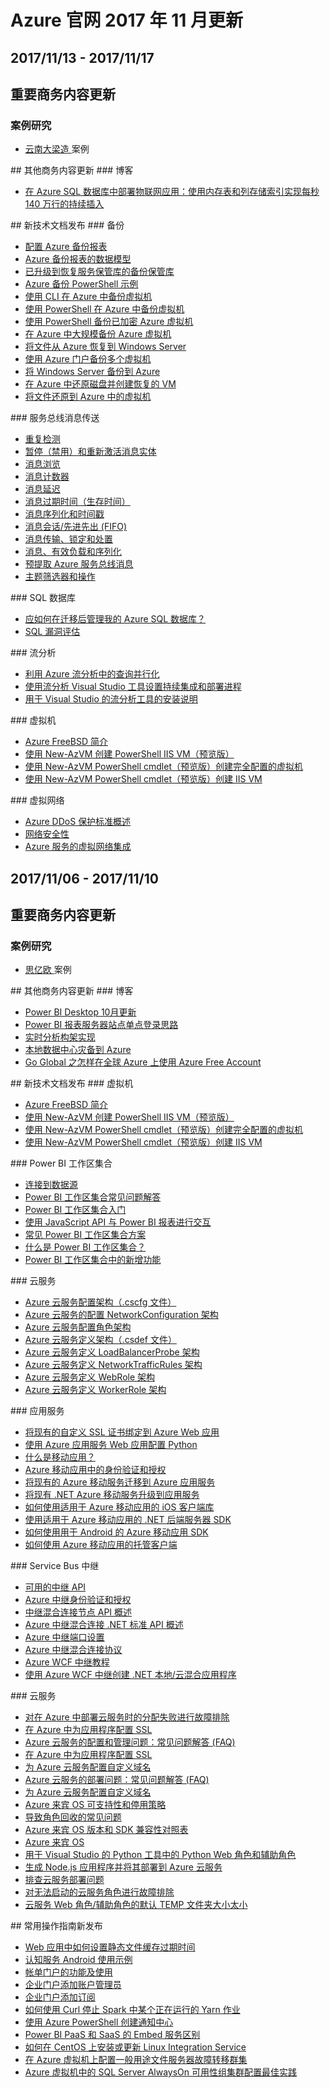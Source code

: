 <properties
	pageTitle="Azure 官网往期更新 11月 | Azure"
    description="Azure 官网往期更新 11月"
    services=""
    documentationCenter=""
    authors=""
    manager=""
    editor=""
    tags=""/>

<tags ms.service="weekly-updates" ms.date="" wacn.date="" wacn.lang="cn"/>

# Azure 官网 2017 年 11 月更新
## 2017/11/13 - 2017/11/17
## 重要商务内容更新
### 案例研究
<ul>
<li><a href="/partnerancasestudy/case-studies/dliangzao/" id="weekly-updates-11-17_case-studies-dliangzao">云南大梁造 </a>案例</li>
</ul>
## 其他商务内容更新
### 博客
<ul>
<li><a href="/blog/2017/11/14/high-scale-and-performance-of-azure-sql-database/" id="weekly-updates-11-17_blog-Power-BI-Desktop-October-Updating">在 Azure SQL 数据库中部署物联网应用：使用内存表和列存储索引实现每秒 140 万行的持续插入</a></li>

</ul>
## 新技术文档发布
### 备份
<ul>
<li><a id="weekly-updates-11-17_docs-backup-azure-configure-reports" href="https://docs.azure.cn/zh-cn/backup/backup-azure-configure-reports">配置 Azure 备份报表</a></li>
<li><a id="weekly-updates-11-17_docs-backup-azure-reports-data-model" href="https://docs.azure.cn/zh-cn/backup/backup-azure-reports-data-model">Azure 备份报表的数据模型</a></li>
<li><a id="weekly-updates-11-17_docs-backup-upgrade-backup-vault" href="https://docs.azure.cn/zh-cn/backup/backup-upgrade-backup-vault">已升级到恢复服务保管库的备份保管库</a></li>
<li><a id="weekly-updates-11-17_docs-powershell-backup-samples" href="https://docs.azure.cn/zh-cn/backup/powershell-backup-samples">Azure 备份 PowerShell 示例</a></li>
<li><a id="weekly-updates-11-17_docs-quick-backup-vm-cli" href="https://docs.azure.cn/zh-cn/backup/quick-backup-vm-cli">使用 CLI 在 Azure 中备份虚拟机</a></li>
<li><a id="weekly-updates-11-17_docs-quick-backup-vm-powershell" href="https://docs.azure.cn/zh-cn/backup/quick-backup-vm-powershell">使用 PowerShell 在 Azure 中备份虚拟机</a></li>
<li><a id="weekly-updates-11-17_docs-scripts" href="https://docs.azure.cn/zh-cn/backup/scripts/backup-powershell-sample-backup-encrypted-vm">使用 PowerShell 备份已加密 Azure 虚拟机</a></li>
<li><a id="weekly-updates-11-17_docs-tutorial-backup-azure-vm" href="https://docs.azure.cn/zh-cn/backup/tutorial-backup-azure-vm">在 Azure 中大规模备份 Azure 虚拟机</a></li>
<li><a id="weekly-updates-11-17_docs-tutorial-backup-restore-files-windows-server" href="https://docs.azure.cn/zh-cn/backup/tutorial-backup-restore-files-windows-server">将文件从 Azure 恢复到 Windows Server</a></li>
<li><a id="weekly-updates-11-17_docs-tutorial-backup-vm-at-scale" href="https://docs.azure.cn/zh-cn/backup/tutorial-backup-vm-at-scale">使用 Azure 门户备份多个虚拟机</a></li>
<li><a id="weekly-updates-11-17_docs-tutorial-backup-windows-server-to-azure" href="https://docs.azure.cn/zh-cn/backup/tutorial-backup-windows-server-to-azure">将 Windows Server 备份到 Azure</a></li>
<li><a id="weekly-updates-11-17_docs-tutorial-restore-disk" href="https://docs.azure.cn/zh-cn/backup/tutorial-restore-disk">在 Azure 中还原磁盘并创建恢复的 VM</a></li>
<li><a id="weekly-updates-11-17_docs-tutorial-restore-files" href="https://docs.azure.cn/zh-cn/backup/tutorial-restore-files">将文件还原到 Azure 中的虚拟机</a></li>
</ul>
### 服务总线消息传送
<ul>
<li><a id="weekly-updates-11-17_docs-duplicate-detection" href="https://docs.azure.cn/zh-cn/service-bus-messaging/duplicate-detection">重复检测</a></li>
<li><a id="weekly-updates-11-17_docs-entity-suspend" href="https://docs.azure.cn/zh-cn/service-bus-messaging/entity-suspend">暂停（禁用）和重新激活消息实体</a></li>
<li><a id="weekly-updates-11-17_docs-message-browsing" href="https://docs.azure.cn/zh-cn/service-bus-messaging/message-browsing">消息浏览</a></li>
<li><a id="weekly-updates-11-17_docs-message-counters" href="https://docs.azure.cn/zh-cn/service-bus-messaging/message-counters">消息计数器</a></li>
<li><a id="weekly-updates-11-17_docs-message-deferral" href="https://docs.azure.cn/zh-cn/service-bus-messaging/message-deferral">消息延迟</a></li>
<li><a id="weekly-updates-11-17_docs-message-expiration" href="https://docs.azure.cn/zh-cn/service-bus-messaging/message-expiration">消息过期时间（生存时间）</a></li>
<li><a id="weekly-updates-11-17_docs-message-sequencing" href="https://docs.azure.cn/zh-cn/service-bus-messaging/message-sequencing">消息序列化和时间戳</a></li>
<li><a id="weekly-updates-11-17_docs-message-sessions" href="https://docs.azure.cn/zh-cn/service-bus-messaging/message-sessions">消息会话/先进先出 (FIFO)</a></li>
<li><a id="weekly-updates-11-17_docs-message-transfers-locks-settlement" href="https://docs.azure.cn/zh-cn/service-bus-messaging/message-transfers-locks-settlement">消息传输、锁定和处置</a></li>
<li><a id="weekly-updates-11-17_docs-service-bus-messages-payloads" href="https://docs.azure.cn/zh-cn/service-bus-messaging/service-bus-messages-payloads">消息、有效负载和序列化</a></li>
<li><a id="weekly-updates-11-17_docs-service-bus-prefetch" href="https://docs.azure.cn/zh-cn/service-bus-messaging/service-bus-prefetch">预提取 Azure 服务总线消息</a></li>
<li><a id="weekly-updates-11-17_docs-topic-filters" href="https://docs.azure.cn/zh-cn/service-bus-messaging/topic-filters">主题筛选器和操作</a></li>
</ul>
### SQL 数据库
<ul>
<li><a id="weekly-updates-11-17_docs-sql-database-manage-after-migration" href="https://docs.azure.cn/zh-cn/sql-database/sql-database-manage-after-migration">应如何在迁移后管理我的 Azure SQL 数据库？</a></li>
<li><a id="weekly-updates-11-17_docs-sql-vulnerability-assessment" href="https://docs.azure.cn/zh-cn/sql-database/sql-vulnerability-assessment">SQL 漏洞评估</a></li>
</ul>
### 流分析
<ul>
<li><a id="weekly-updates-11-17_docs-stream-analytics-parallelization" href="https://docs.azure.cn/zh-cn/stream-analytics/stream-analytics-parallelization">利用 Azure 流分析中的查询并行化</a></li>
<li><a id="weekly-updates-11-17_docs-stream-analytics-tools-for-visual-studio-cicd" href="https://docs.azure.cn/zh-cn/stream-analytics/stream-analytics-tools-for-visual-studio-cicd">使用流分析 Visual Studio 工具设置持续集成和部署进程</a></li>
<li><a id="weekly-updates-11-17_docs-stream-analytics-tools-for-visual-studio-install" href="https://docs.azure.cn/zh-cn/stream-analytics/stream-analytics-tools-for-visual-studio-install">用于 Visual Studio 的流分析工具的安装说明</a></li>
</ul>
### 虚拟机
<ul>
<li><a id="weekly-updates-11-17_docs-linux" href="https://docs.azure.cn/zh-cn/virtual-machines/linux/freebsd-intro-on-azure">Azure FreeBSD 简介</a></li>
<li><a id="weekly-updates-11-17_docs-scripts" href="https://docs.azure.cn/zh-cn/virtual-machines/scripts/virtual-machines-windows-powershell-sample-create-iis-using-dsc-auto">使用 New-AzVM 创建 PowerShell IIS VM（预览版）</a></li>
<li><a id="weekly-updates-11-17_docs-scripts" href="https://docs.azure.cn/zh-cn/virtual-machines/scripts/virtual-machines-windows-powershell-sample-create-vm-auto">使用 New-AzVM PowerShell cmdlet（预览版）创建完全配置的虚拟机</a></li>
<li><a id="weekly-updates-11-17_docs-scripts" href="https://docs.azure.cn/zh-cn/virtual-machines/scripts/virtual-machines-windows-powershell-sample-create-vm-iis-auto">使用 New-AzVM PowerShell cmdlet（预览版）创建 IIS VM</a></li>
</ul>
### 虚拟网络
<ul>
<li><a id="weekly-updates-11-17_docs-ddos-protection-overview" href="https://docs.azure.cn/zh-cn/virtual-network/ddos-protection-overview">Azure DDoS 保护标准概述</a></li>
<li><a id="weekly-updates-11-17_docs-security-overview" href="https://docs.azure.cn/zh-cn/virtual-network/security-overview">网络安全性</a></li>
<li><a id="weekly-updates-11-17_docs-virtual-network-for-azure-services" href="https://docs.azure.cn/zh-cn/virtual-network/virtual-network-for-azure-services">Azure 服务的虚拟网络集成</a></li>
</ul>


## 2017/11/06 - 2017/11/10
## 重要商务内容更新
### 案例研究
<ul>
<li><a href="/partnerancasestudy/case-studies/sem/" id="weekly-updates-11-10_case-studies-sem">思亿欧 </a>案例</li>
</ul>
## 其他商务内容更新
### 博客
<ul>
<li><a href="/blog/2017/11/09/Power-BI-Desktop-October-Updating/" id="weekly-updates-11-10_blog-Power-BI-Desktop-October-Updating">Power BI Desktop 10月更新</a></li>
<li><a href="/blog/2017/11/09/Power-BI-report-server-station-single-landing/" id="weekly-updates-11-10_blog-Power-BI-report-server-station-single-landing">Power BI 报表服务器站点单点登录思路</a>
</li>
<li><a href="/blog/2017/11/09/Real-time-analysis-architecture-implementation/" id="weekly-updates-11-10_blog-Real-time-analysis-architecture-implementation">实时分析构架实现</a></li>
<li><a href="/blog/2017/11/09/DR2C-on-Azure" id="weekly-updates-11-10_blog-DR2C-on-Azure">本地数据中心灾备到 Azure
</a></li>
<li><a href="/blog/2017/11/10/How-to-use-Azure-Free-Account" id="weekly-updates-11-10_blog-How-to-use-Azure-Free-Account">Go Global 之怎样在全球 Azure 上使用 Azure Free Account
</a></li>

</ul>
## 新技术文档发布
### 虚拟机
<ul>
<li><a id='weekly-updates-11-10_docs-freebsd-intro-on-azure' href='https://docs.azure.cn/zh-cn/virtual-machines/linux/freebsd-intro-on-azure'>Azure FreeBSD 简介</a></li>
<li><a id='weekly-updates-11-10_docs-virtual-machines-windows-powershell-sample-create-iis-using-dsc-auto' href='https://docs.azure.cn/zh-cn/virtual-machines/scripts/virtual-machines-windows-powershell-sample-create-iis-using-dsc-auto'>使用 New-AzVM 创建 PowerShell IIS VM（预览版）</a></li>
<li><a id='weekly-updates-11-10_docs-virtual-machines-windows-powershell-sample-create-vm-auto' href='https://docs.azure.cn/zh-cn/virtual-machines/scripts/virtual-machines-windows-powershell-sample-create-vm-auto'>使用 New-AzVM PowerShell cmdlet（预览版）创建完全配置的虚拟机</a></li>
<li><a id='weekly-updates-11-10_docs-virtual-machines-windows-powershell-sample-create-vm-iis-auto' href='https://docs.azure.cn/zh-cn/virtual-machines/scripts/virtual-machines-windows-powershell-sample-create-vm-iis-auto'>使用 New-AzVM PowerShell cmdlet（预览版）创建 IIS VM</a></li>
</ul>
### Power BI 工作区集合
<ul>
<li><a id='weekly-updates-11-10_docs-connect-datasource' href='https://docs.azure.cn/zh-cn/power-bi-workspace-collections/connect-datasource'>连接到数据源</a></li>
<li><a id='weekly-updates-11-10_docs-faq' href='https://docs.azure.cn/zh-cn/power-bi-workspace-collections/faq'>Power BI 工作区集合常见问题解答</a></li>
<li><a id='weekly-updates-11-10_docs-get-started' href='https://docs.azure.cn/zh-cn/power-bi-workspace-collections/get-started'>Power BI 工作区集合入门</a></li>
<li><a id='weekly-updates-11-10_docs-interact-with-reports' href='https://docs.azure.cn/zh-cn/power-bi-workspace-collections/interact-with-reports'>使用 JavaScript API 与 Power BI 报表进行交互</a></li>
<li><a id='weekly-updates-11-10_docs-scenarios' href='https://docs.azure.cn/zh-cn/power-bi-workspace-collections/scenarios'>常见 Power BI 工作区集合方案</a></li>
<li><a id='weekly-updates-11-10_docs-what-are-power-bi-workspace-collections' href='https://docs.azure.cn/zh-cn/power-bi-workspace-collections/what-are-power-bi-workspace-collections'>什么是 Power BI 工作区集合？</a></li>
<li><a id='weekly-updates-11-10_docs-whats-new' href='https://docs.azure.cn/zh-cn/power-bi-workspace-collections/whats-new'>Power BI 工作区集合中的新增功能</a></li>
</ul>
### 云服务
<ul>
<li><a id='weekly-updates-11-10_docs-schema-cscfg-file' href='https://docs.azure.cn/zh-cn/cloud-services/schema-cscfg-file'>Azure 云服务配置架构（.cscfg 文件）</a></li>
<li><a id='weekly-updates-11-10_docs-schema-cscfg-networkconfiguration' href='https://docs.azure.cn/zh-cn/cloud-services/schema-cscfg-networkconfiguration'>Azure 云服务的配置 NetworkConfiguration 架构</a></li>
<li><a id='weekly-updates-11-10_docs-schema-cscfg-role' href='https://docs.azure.cn/zh-cn/cloud-services/schema-cscfg-role'>Azure 云服务配置角色架构</a></li>
<li><a id='weekly-updates-11-10_docs-schema-csdef-file' href='https://docs.azure.cn/zh-cn/cloud-services/schema-csdef-file'>Azure 云服务定义架构（.csdef 文件）</a></li>
<li><a id='weekly-updates-11-10_docs-schema-csdef-loadbalancerprobe' href='https://docs.azure.cn/zh-cn/cloud-services/schema-csdef-loadbalancerprobe'>Azure 云服务定义 LoadBalancerProbe 架构</a></li>
<li><a id='weekly-updates-11-10_docs-schema-csdef-networktrafficrules' href='https://docs.azure.cn/zh-cn/cloud-services/schema-csdef-networktrafficrules'>Azure 云服务定义 NetworkTrafficRules 架构</a></li>
<li><a id='weekly-updates-11-10_docs-schema-csdef-webrole' href='https://docs.azure.cn/zh-cn/cloud-services/schema-csdef-webrole'>Azure 云服务定义 WebRole 架构</a></li>
<li><a id='weekly-updates-11-10_docs-schema-csdef-workerrole' href='https://docs.azure.cn/zh-cn/cloud-services/schema-csdef-workerrole'>Azure 云服务定义 WorkerRole 架构</a></li>
</ul>
### 应用服务
<ul>
<li><a id='weekly-updates-11-10_docs-app-service-web-tutorial-custom-ssl' href='https://docs.azure.cn/zh-cn/app-service/app-service-web-tutorial-custom-ssl'>将现有的自定义 SSL 证书绑定到 Azure Web 应用</a></li>
<li><a id='weekly-updates-11-10_docs-web-sites-python-configure' href='https://docs.azure.cn/zh-cn/app-service/web-sites-python-configure'>使用 Azure 应用服务 Web 应用配置 Python</a></li>
<li><a id='weekly-updates-11-10_docs-app-service-mobile-value-prop' href='https://docs.azure.cn/zh-cn/app-service-mobile/app-service-mobile-value-prop'>什么是移动应用？</a></li>
<li><a id='weekly-updates-11-10_docs-app-service-mobile-auth' href='https://docs.azure.cn/zh-cn/app-service-mobile/app-service-mobile-auth'>Azure 移动应用中的身份验证和授权</a></li>
<li><a id='weekly-updates-11-10_docs-app-service-mobile-migrating-from-mobile-services' href='https://docs.azure.cn/zh-cn/app-service-mobile/app-service-mobile-migrating-from-mobile-services'>将现有的 Azure 移动服务迁移到 Azure 应用服务</a></li>
<li><a id='weekly-updates-11-10_docs-app-service-mobile-net-upgrading-from-mobile-services' href='https://docs.azure.cn/zh-cn/app-service-mobile/app-service-mobile-net-upgrading-from-mobile-services'>将现有 .NET Azure 移动服务升级到应用服务</a></li>
<li><a id='weekly-updates-11-10_docs-app-service-mobile-ios-how-to-use-client-library' href='https://docs.azure.cn/zh-cn/app-service-mobile/app-service-mobile-ios-how-to-use-client-library'>如何使用适用于 Azure 移动应用的 iOS 客户端库</a></li>
<li><a id='weekly-updates-11-10_docs-app-service-mobile-dotnet-backend-how-to-use-server-sdk' href='https://docs.azure.cn/zh-cn/app-service-mobile/app-service-mobile-dotnet-backend-how-to-use-server-sdk'>使用适用于 Azure 移动应用的 .NET 后端服务器 SDK</a></li>
<li><a id='weekly-updates-11-10_docs-app-service-mobile-android-how-to-use-client-library' href='https://docs.azure.cn/zh-cn/app-service-mobile/app-service-mobile-android-how-to-use-client-library'>如何使用用于 Android 的 Azure 移动应用 SDK</a></li>
<li><a id='weekly-updates-11-10_docs-app-service-mobile-dotnet-how-to-use-client-library' href='https://docs.azure.cn/zh-cn/app-service-mobile/app-service-mobile-dotnet-how-to-use-client-library'>如何使用 Azure 移动应用的托管客户端</a></li>
</ul>
### Service Bus 中继
<ul>
<li><a id='weekly-updates-11-10_docs-relay-api-overview' href='https://docs.azure.cn/zh-cn/service-bus-relay/relay-api-overview'>可用的中继 API</a></li>
<li><a id='weekly-updates-11-10_docs-relay-authentication-and-authorization' href='https://docs.azure.cn/zh-cn/service-bus-relay/relay-authentication-and-authorization'>Azure 中继身份验证和授权</a></li>
<li><a id='weekly-updates-11-10_docs-relay-hybrid-connections-node-ws-api-overview' href='https://docs.azure.cn/zh-cn/service-bus-relay/relay-hybrid-connections-node-ws-api-overview'>中继混合连接节点 API 概述</a></li>
<li><a id='weekly-updates-11-10_docs-relay-hybrid-connections-dotnet-api-overview' href='https://docs.azure.cn/zh-cn/service-bus-relay/relay-hybrid-connections-dotnet-api-overview'>Azure 中继混合连接 .NET 标准 API 概述</a></li>
<li><a id='weekly-updates-11-10_docs-relay-port-settings' href='https://docs.azure.cn/zh-cn/service-bus-relay/relay-port-settings'>Azure 中继端口设置</a></li>
<li><a id='weekly-updates-11-10_docs-relay-hybrid-connections-protocol' href='https://docs.azure.cn/zh-cn/service-bus-relay/relay-hybrid-connections-protocol'>Azure 中继混合连接协议</a></li>
<li><a id='weekly-updates-11-10_docs-service-bus-relay-tutorial' href='https://docs.azure.cn/zh-cn/service-bus-relay/service-bus-relay-tutorial'>Azure WCF 中继教程</a></li>
<li><a id='weekly-updates-11-10_docs-service-bus-dotnet-hybrid-app-using-service-bus-relay' href='https://docs.azure.cn/zh-cn/service-bus-relay/service-bus-dotnet-hybrid-app-using-service-bus-relay'>使用 Azure WCF 中继创建 .NET 本地/云混合应用程序</a></li>
</ul>
### 云服务
<ul>
<li><a id='weekly-updates-11-10_docs-cloud-services-allocation-failures' href='https://docs.azure.cn/zh-cn/cloud-services/cloud-services-allocation-failures'>对在 Azure 中部署云服务时的分配失败进行故障排除</a></li>
<li><a id='weekly-updates-11-10_docs-cloud-services-configure-ssl-certificate-portal' href='https://docs.azure.cn/zh-cn/cloud-services/cloud-services-configure-ssl-certificate-portal'>在 Azure 中为应用程序配置 SSL</a></li>
<li><a id='weekly-updates-11-10_docs-cloud-services-configuration-and-management-faq' href='https://docs.azure.cn/zh-cn/cloud-services/cloud-services-configuration-and-management-faq'>Azure 云服务的配置和管理问题：常见问题解答 (FAQ)</a></li>
<li><a id='weekly-updates-11-10_docs-cloud-services-configure-ssl-certificate' href='https://docs.azure.cn/zh-cn/cloud-services/cloud-services-configure-ssl-certificate'>在 Azure 中为应用程序配置 SSL</a></li>
<li><a id='weekly-updates-11-10_docs-cloud-services-custom-domain-name' href='https://docs.azure.cn/zh-cn/cloud-services/cloud-services-custom-domain-name'>为 Azure 云服务配置自定义域名</a></li>
<li><a id='weekly-updates-11-10_docs-cloud-services-deployment-faq' href='https://docs.azure.cn/zh-cn/cloud-services/cloud-services-deployment-faq'>Azure 云服务的部署问题：常见问题解答 (FAQ)</a></li>
<li><a id='weekly-updates-11-10_docs-cloud-services-custom-domain-name-portal' href='https://docs.azure.cn/zh-cn/cloud-services/cloud-services-custom-domain-name-portal'>为 Azure 云服务配置自定义域名</a></li>
<li><a id='weekly-updates-11-10_docs-cloud-services-guestos-retirement-policy' href='https://docs.azure.cn/zh-cn/cloud-services/cloud-services-guestos-retirement-policy'>Azure 来宾 OS 可支持性和停用策略</a></li>
<li><a id='weekly-updates-11-10_docs-cloud-services-troubleshoot-common-issues-which-cause-roles-recycle' href='https://docs.azure.cn/zh-cn/cloud-services/cloud-services-troubleshoot-common-issues-which-cause-roles-recycle'>导致角色回收的常见问题</a></li>
<li><a id='weekly-updates-11-10_docs-cloud-services-guestos-update-matrix' href='https://docs.azure.cn/zh-cn/cloud-services/cloud-services-guestos-update-matrix'>Azure 来宾 OS 版本和 SDK 兼容性对照表</a></li>
<li><a id='weekly-updates-11-10_docs-cloud-services-guestos-msrc-releases' href='https://docs.azure.cn/zh-cn/cloud-services/cloud-services-guestos-msrc-releases'>Azure 来宾 OS</a></li>
<li><a id='weekly-updates-11-10_docs-cloud-services-python-ptvs' href='https://docs.azure.cn/zh-cn/cloud-services/cloud-services-python-ptvs'>用于 Visual Studio 的 Python 工具中的 Python Web 角色和辅助角色</a></li>
<li><a id='weekly-updates-11-10_docs-cloud-services-nodejs-develop-deploy-app' href='https://docs.azure.cn/zh-cn/cloud-services/cloud-services-nodejs-develop-deploy-app'>生成 Node.js 应用程序并将其部署到 Azure 云服务</a></li>
<li><a id='weekly-updates-11-10_docs-cloud-services-troubleshoot-deployment-problems' href='https://docs.azure.cn/zh-cn/cloud-services/cloud-services-troubleshoot-deployment-problems'>排查云服务部署问题</a></li>
<li><a id='weekly-updates-11-10_docs-cloud-services-troubleshoot-roles-that-fail-start' href='https://docs.azure.cn/zh-cn/cloud-services/cloud-services-troubleshoot-roles-that-fail-start'>对无法启动的云服务角色进行故障排除</a></li>
<li><a id='weekly-updates-11-10_docs-cloud-services-troubleshoot-default-temp-folder-size-too-small-web-worker-role' href='https://docs.azure.cn/zh-cn/cloud-services/cloud-services-troubleshoot-default-temp-folder-size-too-small-web-worker-role'>云服务 Web 角色/辅助角色的默认 TEMP 文件夹大小太小</a></li>
</ul>
## 常用操作指南新发布
<ul>
<li><a id='weekly-updates-11-10_docs-aog-app-service-app-how-to-configure-local-cache-expire-time' href='https://docs.azure.cn/zh-cn/articles/azure-operations-guide/app-service-web/aog-app-service-app-how-to-configure-local-cache-expire-time'>Web 应用中如何设置静态文件缓存过期时间</a></li>
<li><a id='weekly-updates-11-10_docs-aog-cognitive-services-android-sample' href='https://docs.azure.cn/zh-cn/articles/azure-operations-guide/cognitive-services/aog-cognitive-services-android-sample'>认知服务 Android 使用示例</a></li>
<li><a id='weekly-updates-11-10_docs-subscription-management' href='https://docs.azure.cn/zh-cn/articles/azure-operations-guide/commerce/subscription-management/aog-commerce-subscription-management-billing-portal-guidance'>帐单门户的功能及使用</a></li>
<li><a id='weekly-updates-11-10_docs-subscription-management' href='https://docs.azure.cn/zh-cn/articles/azure-operations-guide/commerce/subscription-management/aog-commerce-subscription-management-ea-portal-add-admin-account'>企业门户添加账户管理员</a></li>
<li><a id='weekly-updates-11-10_docs-subscription-management' href='https://docs.azure.cn/zh-cn/articles/azure-operations-guide/commerce/subscription-management/aog-commerce-subscription-management-ea-portal-add-subscription'>企业门户添加订阅</a></li>
<li><a id='weekly-updates-11-10_docs-aog-hdinsight-apache-spark-howto-kill-yarn-job-via-curl' href='https://docs.azure.cn/zh-cn/articles/azure-operations-guide/hdinsight/aog-hdinsight-apache-spark-howto-kill-yarn-job-via-curl'>如何使用 Curl 停止 Spark 中某个正在运行的 Yarn 作业</a></li>
<li><a id='weekly-updates-11-10_docs-aog-notification-hubs-create-via-powershell' href='https://docs.azure.cn/zh-cn/articles/azure-operations-guide/notification-hubs/aog-notification-hubs-create-via-powershell'>使用 Azure PowerShell 创建通知中心</a></li>
<li><a id='weekly-updates-11-10_docs-aog-power-bi-embedded-diff-between-paas-and-saas' href='https://docs.azure.cn/zh-cn/articles/azure-operations-guide/power-bi-embedded/aog-power-bi-embedded-diff-between-paas-and-saas'>Power BI PaaS 和 SaaS 的 Embed 服务区别</a></li>
<li><a id='weekly-updates-11-10_docs-aog-virtual-machines-linux-centos-update-integration-service' href='https://docs.azure.cn/zh-cn/articles/azure-operations-guide/virtual-machines/linux/aog-virtual-machines-linux-centos-update-integration-service'>如何在 CentOS 上安装或更新 Linux Integration Service</a></li>
<li><a id='weekly-updates-11-10_docs-aog-virtual-machines-windows-configure-file-server-failover-cluster' href='https://docs.azure.cn/zh-cn/articles/azure-operations-guide/virtual-machines/windows/aog-virtual-machines-windows-configure-file-server-failover-cluster'>在 Azure 虚拟机上配置一般用途文件服务器故障转移群集</a></li>
<li><a id='weekly-updates-11-10_docs-aog-virtual-machines-windows-sql-alwayson-availability-groups' href='https://docs.azure.cn/zh-cn/articles/azure-operations-guide/virtual-machines/windows/aog-virtual-machines-windows-sql-alwayson-availability-groups'>Azure 虚拟机中的 SQL Server AlwaysOn 可用性组集群配置最佳实践</a></li>
</ul>

